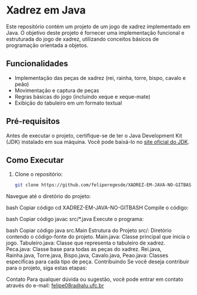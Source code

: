 # Xadrez em Java

Este repositório contém um projeto de um jogo de xadrez implementado em Java. O objetivo deste projeto é fornecer uma implementação funcional e estruturada do jogo de xadrez, utilizando conceitos básicos de programação orientada a objetos.

## Funcionalidades

- Implementação das peças de xadrez (rei, rainha, torre, bispo, cavalo e peão)
- Movimentação e captura de peças
- Regras básicas do jogo (incluindo xeque e xeque-mate)
- Exibição do tabuleiro em um formato textual

## Pré-requisitos

Antes de executar o projeto, certifique-se de ter o Java Development Kit (JDK) instalado em sua máquina. Você pode baixá-lo no [site oficial do JDK](https://www.oracle.com/java/technologies/javase-downloads.html).

## Como Executar

1. Clone o repositório:
   ```bash
   git clone https://github.com/feliperegesde/XADREZ-EM-JAVA-NO-GITBASH.git
Navegue até o diretório do projeto:

bash
Copiar código
cd XADREZ-EM-JAVA-NO-GITBASH
Compile o código:

bash
Copiar código
javac src/*.java
Execute o programa:

bash
Copiar código
java src.Main
Estrutura do Projeto
src/: Diretório contendo o código-fonte do projeto.
Main.java: Classe principal que inicia o jogo.
Tabuleiro.java: Classe que representa o tabuleiro de xadrez.
Peca.java: Classe base para todas as peças do xadrez.
Rei.java, Rainha.java, Torre.java, Bispo.java, Cavalo.java, Peao.java: Classes específicas para cada tipo de peça.
Contribuindo
Se você deseja contribuir para o projeto, siga estas etapas:



Contato
Para qualquer dúvida ou sugestão, você pode entrar em contato através do e-mail: felipe08ra@alu.ufc.br

